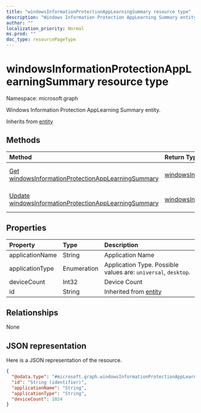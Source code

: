 ```yaml
---
title: "windowsInformationProtectionAppLearningSummary resource type"
description: "Windows Information Protection AppLearning Summary entity."
author: ""
localization_priority: Normal
ms.prod: ""
doc_type: resourcePageType
---
```


# windowsInformationProtectionAppLearningSummary resource type


Namespace: microsoft.graph

Windows Information Protection AppLearning Summary entity.


Inherits from [entity](../resources/entity.md)

## Methods
|Method|Return Type|Description|
|:---|:---|:---|
|[Get windowsInformationProtectionAppLearningSummary](../api/windowsinformationprotectionapplearningsummary-get.md)|[windowsInformationProtectionAppLearningSummary](../resources/windowsinformationprotectionapplearningsummary.md)|Read properties and relationships of the [windowsInformationProtectionAppLearningSummary](../resources/windowsinformationprotectionapplearningsummary.md) object.|
|[Update windowsInformationProtectionAppLearningSummary](../api/windowsinformationprotectionapplearningsummary-update.md)|[windowsInformationProtectionAppLearningSummary](../resources/windowsinformationprotectionapplearningsummary.md)|Update the properties of a [windowsInformationProtectionAppLearningSummary](../resources/windowsinformationprotectionapplearningsummary.md) object.|

## Properties
|Property|Type|Description|
|:---|:---|:---|
|applicationName|String|Application Name|
|applicationType|Enumeration|Application Type. Possible values are: `universal`, `desktop`.|
|deviceCount|Int32|Device Count|
|id|String| Inherited from [entity](../resources/entity.md)|

## Relationships
None

## JSON representation
Here is a JSON representation of the resource.
<!-- {
  "blockType": "resource",
  "keyProperty": "id",
  "@odata.type": "microsoft.graph.windowsInformationProtectionAppLearningSummary",
  "baseType": "microsoft.graph.entity",
  "openType": false
}
-->
``` json
{
  "@odata.type": "#microsoft.graph.windowsInformationProtectionAppLearningSummary",
  "id": "String (identifier)",
  "applicationName": "String",
  "applicationType": "String",
  "deviceCount": 1024
}
```

